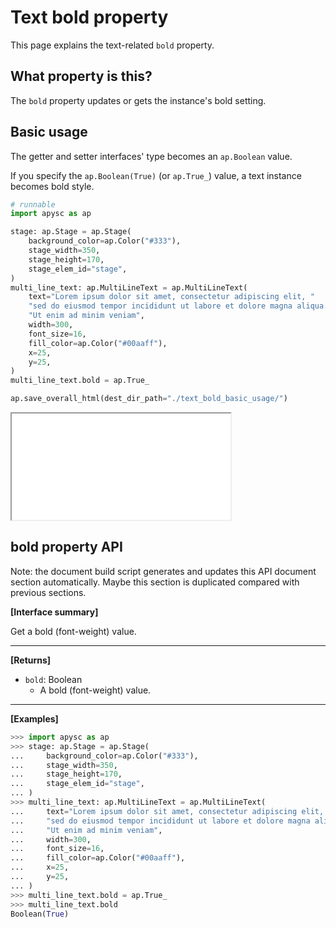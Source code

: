 # Text bold property

This page explains the text-related `bold` property.

## What property is this?

The `bold` property updates or gets the instance's bold setting.

## Basic usage

The getter and setter interfaces' type becomes an `ap.Boolean` value.

If you specify the `ap.Boolean(True)` (or `ap.True_`) value, a text instance becomes bold style.

```py
# runnable
import apysc as ap

stage: ap.Stage = ap.Stage(
    background_color=ap.Color("#333"),
    stage_width=350,
    stage_height=170,
    stage_elem_id="stage",
)
multi_line_text: ap.MultiLineText = ap.MultiLineText(
    text="Lorem ipsum dolor sit amet, consectetur adipiscing elit, "
    "sed do eiusmod tempor incididunt ut labore et dolore magna aliqua. "
    "Ut enim ad minim veniam",
    width=300,
    font_size=16,
    fill_color=ap.Color("#00aaff"),
    x=25,
    y=25,
)
multi_line_text.bold = ap.True_

ap.save_overall_html(dest_dir_path="./text_bold_basic_usage/")
```

<iframe src="static/text_bold_basic_usage/index.html" width="350" height="170"></iframe>

## bold property API

<!-- Docstring: apysc._display.text_bold_css_mixin.TextBoldCssMixIn.bold -->

<span class="inconspicuous-txt">Note: the document build script generates and updates this API document section automatically. Maybe this section is duplicated compared with previous sections.</span>

**[Interface summary]**

Get a bold (font-weight) value.<hr>

**[Returns]**

- `bold`: Boolean
  - A bold (font-weight) value.

<hr>

**[Examples]**

```py
>>> import apysc as ap
>>> stage: ap.Stage = ap.Stage(
...     background_color=ap.Color("#333"),
...     stage_width=350,
...     stage_height=170,
...     stage_elem_id="stage",
... )
>>> multi_line_text: ap.MultiLineText = ap.MultiLineText(
...     text="Lorem ipsum dolor sit amet, consectetur adipiscing elit, "
...     "sed do eiusmod tempor incididunt ut labore et dolore magna aliqua. "
...     "Ut enim ad minim veniam",
...     width=300,
...     font_size=16,
...     fill_color=ap.Color("#00aaff"),
...     x=25,
...     y=25,
... )
>>> multi_line_text.bold = ap.True_
>>> multi_line_text.bold
Boolean(True)
```
